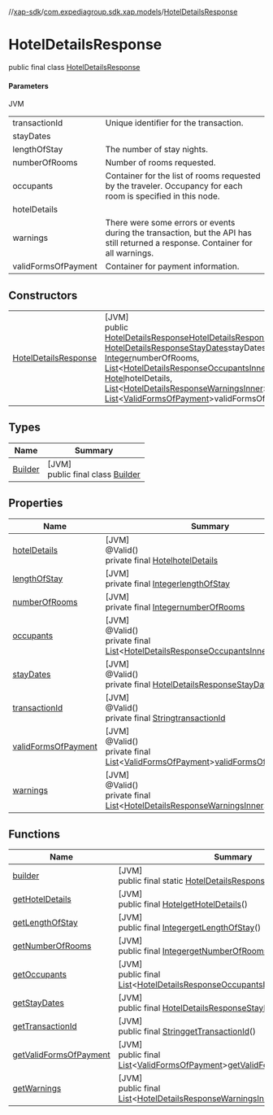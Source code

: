 //[xap-sdk](../../../index.md)/[com.expediagroup.sdk.xap.models](../index.md)/[HotelDetailsResponse](index.md)

# HotelDetailsResponse

public final class [HotelDetailsResponse](index.md)

#### Parameters

JVM

| | |
|---|---|
| transactionId | Unique identifier for the transaction. |
| stayDates |
| lengthOfStay | The number of stay nights. |
| numberOfRooms | Number of rooms requested. |
| occupants | Container for the list of rooms requested by the traveler.  Occupancy for each room is specified in this node. |
| hotelDetails |
| warnings | There were some errors or events during the transaction, but the API has still returned a response.  Container for all warnings. |
| validFormsOfPayment | Container for payment information. |

## Constructors

| | |
|---|---|
| [HotelDetailsResponse](-hotel-details-response.md) | [JVM]<br>public [HotelDetailsResponse](index.md)[HotelDetailsResponse](-hotel-details-response.md)([String](https://docs.oracle.com/javase/8/docs/api/java/lang/String.html)transactionId, [HotelDetailsResponseStayDates](../-hotel-details-response-stay-dates/index.md)stayDates, [Integer](https://docs.oracle.com/javase/8/docs/api/java/lang/Integer.html)lengthOfStay, [Integer](https://docs.oracle.com/javase/8/docs/api/java/lang/Integer.html)numberOfRooms, [List](https://docs.oracle.com/javase/8/docs/api/java/util/List.html)&lt;[HotelDetailsResponseOccupantsInner](../-hotel-details-response-occupants-inner/index.md)&gt;occupants, [Hotel](../-hotel/index.md)hotelDetails, [List](https://docs.oracle.com/javase/8/docs/api/java/util/List.html)&lt;[HotelDetailsResponseWarningsInner](../-hotel-details-response-warnings-inner/index.md)&gt;warnings, [List](https://docs.oracle.com/javase/8/docs/api/java/util/List.html)&lt;[ValidFormsOfPayment](../-valid-forms-of-payment/index.md)&gt;validFormsOfPayment) |

## Types

| Name | Summary |
|---|---|
| [Builder](-builder/index.md) | [JVM]<br>public final class [Builder](-builder/index.md) |

## Properties

| Name | Summary |
|---|---|
| [hotelDetails](index.md#-1871623997%2FProperties%2F699445674) | [JVM]<br>@Valid()<br>private final [Hotel](../-hotel/index.md)[hotelDetails](index.md#-1871623997%2FProperties%2F699445674) |
| [lengthOfStay](index.md#1360051291%2FProperties%2F699445674) | [JVM]<br>private final [Integer](https://docs.oracle.com/javase/8/docs/api/java/lang/Integer.html)[lengthOfStay](index.md#1360051291%2FProperties%2F699445674) |
| [numberOfRooms](index.md#-1224751567%2FProperties%2F699445674) | [JVM]<br>private final [Integer](https://docs.oracle.com/javase/8/docs/api/java/lang/Integer.html)[numberOfRooms](index.md#-1224751567%2FProperties%2F699445674) |
| [occupants](index.md#-584820877%2FProperties%2F699445674) | [JVM]<br>@Valid()<br>private final [List](https://docs.oracle.com/javase/8/docs/api/java/util/List.html)&lt;[HotelDetailsResponseOccupantsInner](../-hotel-details-response-occupants-inner/index.md)&gt;[occupants](index.md#-584820877%2FProperties%2F699445674) |
| [stayDates](index.md#-1682819363%2FProperties%2F699445674) | [JVM]<br>@Valid()<br>private final [HotelDetailsResponseStayDates](../-hotel-details-response-stay-dates/index.md)[stayDates](index.md#-1682819363%2FProperties%2F699445674) |
| [transactionId](index.md#-610031472%2FProperties%2F699445674) | [JVM]<br>@Valid()<br>private final [String](https://docs.oracle.com/javase/8/docs/api/java/lang/String.html)[transactionId](index.md#-610031472%2FProperties%2F699445674) |
| [validFormsOfPayment](index.md#1888445869%2FProperties%2F699445674) | [JVM]<br>@Valid()<br>private final [List](https://docs.oracle.com/javase/8/docs/api/java/util/List.html)&lt;[ValidFormsOfPayment](../-valid-forms-of-payment/index.md)&gt;[validFormsOfPayment](index.md#1888445869%2FProperties%2F699445674) |
| [warnings](index.md#14535802%2FProperties%2F699445674) | [JVM]<br>@Valid()<br>private final [List](https://docs.oracle.com/javase/8/docs/api/java/util/List.html)&lt;[HotelDetailsResponseWarningsInner](../-hotel-details-response-warnings-inner/index.md)&gt;[warnings](index.md#14535802%2FProperties%2F699445674) |

## Functions

| Name | Summary |
|---|---|
| [builder](builder.md) | [JVM]<br>public final static [HotelDetailsResponse.Builder](-builder/index.md)[builder](builder.md)() |
| [getHotelDetails](get-hotel-details.md) | [JVM]<br>public final [Hotel](../-hotel/index.md)[getHotelDetails](get-hotel-details.md)() |
| [getLengthOfStay](get-length-of-stay.md) | [JVM]<br>public final [Integer](https://docs.oracle.com/javase/8/docs/api/java/lang/Integer.html)[getLengthOfStay](get-length-of-stay.md)() |
| [getNumberOfRooms](get-number-of-rooms.md) | [JVM]<br>public final [Integer](https://docs.oracle.com/javase/8/docs/api/java/lang/Integer.html)[getNumberOfRooms](get-number-of-rooms.md)() |
| [getOccupants](get-occupants.md) | [JVM]<br>public final [List](https://docs.oracle.com/javase/8/docs/api/java/util/List.html)&lt;[HotelDetailsResponseOccupantsInner](../-hotel-details-response-occupants-inner/index.md)&gt;[getOccupants](get-occupants.md)() |
| [getStayDates](get-stay-dates.md) | [JVM]<br>public final [HotelDetailsResponseStayDates](../-hotel-details-response-stay-dates/index.md)[getStayDates](get-stay-dates.md)() |
| [getTransactionId](get-transaction-id.md) | [JVM]<br>public final [String](https://docs.oracle.com/javase/8/docs/api/java/lang/String.html)[getTransactionId](get-transaction-id.md)() |
| [getValidFormsOfPayment](get-valid-forms-of-payment.md) | [JVM]<br>public final [List](https://docs.oracle.com/javase/8/docs/api/java/util/List.html)&lt;[ValidFormsOfPayment](../-valid-forms-of-payment/index.md)&gt;[getValidFormsOfPayment](get-valid-forms-of-payment.md)() |
| [getWarnings](get-warnings.md) | [JVM]<br>public final [List](https://docs.oracle.com/javase/8/docs/api/java/util/List.html)&lt;[HotelDetailsResponseWarningsInner](../-hotel-details-response-warnings-inner/index.md)&gt;[getWarnings](get-warnings.md)() |
